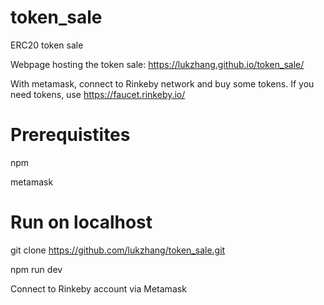 # token_sale
ERC20 token sale



Webpage hosting the token sale: https://lukzhang.github.io/token_sale/

With metamask, connect to Rinkeby network and buy some tokens. If you need tokens, use https://faucet.rinkeby.io/




# Prerequistites

npm

metamask



# Run on localhost

git clone https://github.com/lukzhang/token_sale.git

npm run dev

Connect to Rinkeby account via Metamask
